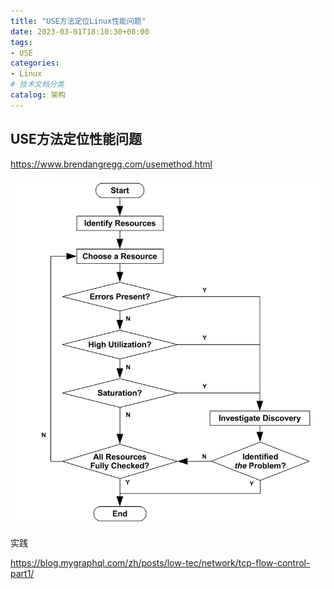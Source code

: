 ```yaml
---
title: "USE方法定位Linux性能问题"
date: 2023-03-01T18:10:30+08:00
tags:
- USE
categories:
- Linux
# 技术文档分类
catalog: 架构
---
```




## USE方法定位性能问题

https://www.brendangregg.com/usemethod.html

![img](index.assets/usemethod_flow.png)



实践

https://blog.mygraphql.com/zh/posts/low-tec/network/tcp-flow-control-part1/


